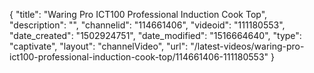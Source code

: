 {
    "title": "Waring Pro ICT100 Professional Induction Cook Top",
    "description": "",
    "channelid": "114661406",
    "videoid": "111180553",
    "date_created": "1502924751",
    "date_modified": "1516664640",
    "type": "captivate",
    "layout": "channelVideo",
    "url": "\/latest-videos\/waring-pro-ict100-professional-induction-cook-top\/114661406-111180553"
}